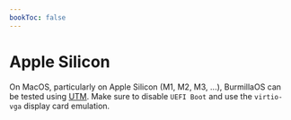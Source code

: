 ```yaml
---
bookToc: false
---
```

# Apple Silicon

On MacOS, particularly on Apple Silicon (M1, M2, M3, ...), BurmillaOS can be tested using [UTM](https://github.com/utmapp/UTM).
Make sure to disable `UEFI Boot` and use the `virtio-vga` display card emulation.
